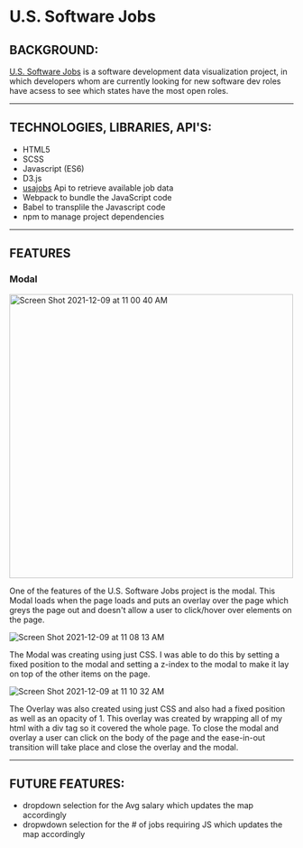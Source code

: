# U.S. Software Jobs

## BACKGROUND:

[U.S. Software Jobs](https://apgupta3091.github.io/U.S.-Software-Jobs/)
is a software development data visualization project,
in which developers whom are currently looking for new software dev 
roles have acsess to see which states have the most open roles. 

-----------------------------------------------------------------------------

## TECHNOLOGIES, LIBRARIES, API'S:

- HTML5
- SCSS
- Javascript (ES6)
- D3.js
- [usajobs](https://developer.usajobs.gov/) Api to retrieve available job data
- Webpack to bundle the JavaScript code
- Babel to transplile the Javascript code
- npm to manage project dependencies

-----------------------------------------------------------------------------
## FEATURES

### Modal
<img width="503" alt="Screen Shot 2021-12-09 at 11 00 40 AM" src="https://user-images.githubusercontent.com/53449807/145431863-e511762d-5e1c-485b-9ac2-d578fade078f.png">

One of the features of the U.S. Software Jobs project is the modal. This Modal
loads when the page loads and puts an overlay over the page which greys the 
page out and doesn't allow a user to click/hover over elements on the page.

![Screen Shot 2021-12-09 at 11 08 13 AM](https://user-images.githubusercontent.com/53449807/145432664-778addcf-0aa1-43ad-b013-59f940fb46c0.png)

The Modal was creating using just CSS. I was able to do this by setting a 
fixed position to the modal and setting a z-index to the modal to make 
it lay on top of the other items on the page.

![Screen Shot 2021-12-09 at 11 10 32 AM](https://user-images.githubusercontent.com/53449807/145433013-085f747e-cdb5-4bb7-9e8d-70a66ee2abbd.png)

The Overlay was also created using just CSS and also had a fixed position as 
well as an opacity of 1. This overlay was created by wrapping all of my html 
with a div tag so it covered the whole page. To close the modal and overlay
a user can click on the body of the page and the ease-in-out transition will
take place and close the overlay and the modal.


-----------------------------------------------------------------------------

## FUTURE FEATURES:

- dropdown selection for the Avg salary which updates the map accordingly
- dropwdown selection for the # of jobs requiring JS which updates the map accordingly
